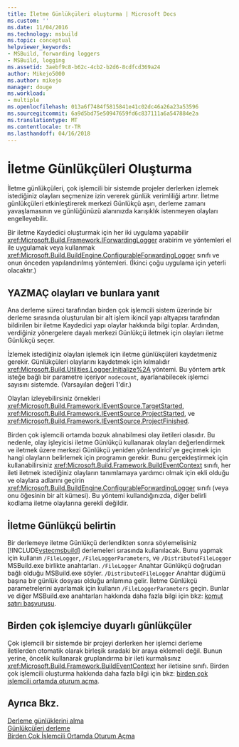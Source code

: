 ```yaml
---
title: İletme Günlükçüleri oluşturma | Microsoft Docs
ms.custom: ''
ms.date: 11/04/2016
ms.technology: msbuild
ms.topic: conceptual
helpviewer_keywords:
- MSBuild, forwarding loggers
- MSBuild, logging
ms.assetid: 3aebf9c8-b62c-4cb2-b2d6-8cdfcd369a24
author: Mikejo5000
ms.author: mikejo
manager: douge
ms.workload:
- multiple
ms.openlocfilehash: 013a6f7484f5815841e41c02dc46a26a23a53596
ms.sourcegitcommit: 6a9d5bd75e50947659fd6c837111a6a547884e2a
ms.translationtype: MT
ms.contentlocale: tr-TR
ms.lasthandoff: 04/16/2018
---
```

# <a name="creating-forwarding-loggers"></a>İletme Günlükçüleri Oluşturma
İletme günlükçüleri, çok işlemcili bir sistemde projeler derlerken izlemek istediğiniz olayları seçmenize izin vererek günlük verimliliği artırır. İletme günlükçüleri etkinleştirerek merkezi Günlükçü aşırı, derleme zamanı yavaşlamasının ve günlüğünüzü alanınızda karışıklık istenmeyen olayları engelleyebilir.  
  
 Bir iletme Kaydedici oluşturmak için her iki uygulama yapabilir <xref:Microsoft.Build.Framework.IForwardingLogger> arabirim ve yöntemleri el ile uygulamak veya kullanmak <xref:Microsoft.Build.BuildEngine.ConfigurableForwardingLogger> sınıfı ve onun önceden yapılandırılmış yöntemleri. (İkinci çoğu uygulama için yeterli olacaktır.)  
  
## <a name="register-events-and-respond-to-them"></a>YAZMAÇ olayları ve bunlara yanıt  
 Ana derleme süreci tarafından birden çok işlemcili sistem üzerinde bir derleme sırasında oluşturulan bir alt işlem ikincil yapı altyapısı tarafından bildirilen bir iletme Kaydedici yapı olaylar hakkında bilgi toplar. Ardından, verdiğiniz yönergelere dayalı merkezi Günlükçü iletmek için olayları iletme Günlükçü seçer.  
  
 İzlemek istediğiniz olayları işlemek için iletme günlükçüleri kaydetmeniz gerekir. Günlükçüleri olaylarını kaydetmek için kılmalıdır <xref:Microsoft.Build.Utilities.Logger.Initialize%2A> yöntemi. Bu yöntem artık isteğe bağlı bir parametre içeriyor `nodecount`, ayarlanabilecek işlemci sayısını sistemde. (Varsayılan değeri 1'dir.)  
  
 Olayları izleyebilirsiniz örnekleri <xref:Microsoft.Build.Framework.IEventSource.TargetStarted>, <xref:Microsoft.Build.Framework.IEventSource.ProjectStarted>, ve <xref:Microsoft.Build.Framework.IEventSource.ProjectFinished>.  
  
 Birden çok işlemcili ortamda bozuk alınabilmesi olay iletileri olasıdır. Bu nedenle, olay işleyicisi iletme Günlükçü kullanarak olayları değerlendirmek ve iletmek üzere merkezi Günlükçü yeniden yönlendirici'ye geçirmek için hangi olayların belirlemek için programın gerekir. Bunu gerçekleştirmek için kullanabilirsiniz <xref:Microsoft.Build.Framework.BuildEventContext> sınıfı, her ileti iletmek istediğiniz olayların tanımlamaya yardımcı olmak için ekli olduğu ve olaylara adlarını geçirin <xref:Microsoft.Build.BuildEngine.ConfigurableForwardingLogger> sınıfı (veya onu öğesinin bir alt kümesi). Bu yöntemi kullandığınızda, diğer belirli kodlama iletme olaylarına gerekli değildir.  
  
## <a name="specify-a-forwarding-logger"></a>İletme Günlükçü belirtin  
 Bir derlemeye iletme Günlükçü derlendikten sonra söylemelisiniz [!INCLUDE[vstecmsbuild](../extensibility/internals/includes/vstecmsbuild_md.md)] derlemeleri sırasında kullanılacak. Bunu yapmak için kullanın `/FileLogger`, `/FileLoggerParameters`, ve `/DistributedFileLogger` MSBuild.exe birlikte anahtarları. `/FileLogger` Anahtar Günlükçü doğrudan bağlı olduğu MSBuild.exe söyler. `/DistributedFileLogger` Anahtar düğümü başına bir günlük dosyası olduğu anlamına gelir. İletme Günlükçü parametrelerini ayarlamak için kullanın `/FileLoggerParameters` geçin. Bunlar ve diğer MSBuild.exe anahtarları hakkında daha fazla bilgi için bkz: [komut satırı başvurusu](../msbuild/msbuild-command-line-reference.md).  
  
## <a name="multi-processor-aware-loggers"></a>Birden çok işlemciye duyarlı günlükçüler  
 Çok işlemcili bir sistemde bir projeyi derlerken her işlemci derleme iletilerden otomatik olarak birleşik sıradaki bir araya eklemeli değil. Bunun yerine, öncelik kullanarak gruplandırma bir ileti kurmalısınız <xref:Microsoft.Build.Framework.BuildEventContext> her iletisine sınıfı. Birden çok işlemcili oluşturma hakkında daha fazla bilgi için bkz: [birden çok işlemcili ortamda oturum açma](../msbuild/logging-in-a-multi-processor-environment.md).  
  
## <a name="see-also"></a>Ayrıca Bkz.  
 [Derleme günlüklerini alma](../msbuild/obtaining-build-logs-with-msbuild.md)   
 [Günlükçüleri derleme](../msbuild/build-loggers.md)   
 [Birden Çok İşlemcili Ortamda Oturum Açma](../msbuild/logging-in-a-multi-processor-environment.md)